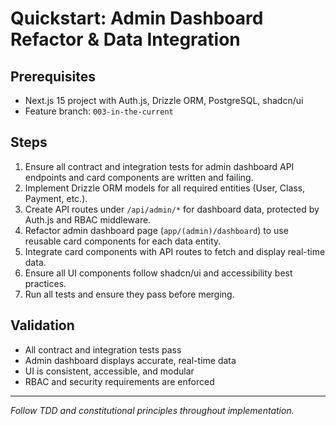 # Quickstart: Admin Dashboard Refactor & Data Integration

## Prerequisites
- Next.js 15 project with Auth.js, Drizzle ORM, PostgreSQL, shadcn/ui
- Feature branch: `003-in-the-current`

## Steps
1. Ensure all contract and integration tests for admin dashboard API endpoints and card components are written and failing.
2. Implement Drizzle ORM models for all required entities (User, Class, Payment, etc.).
3. Create API routes under `/api/admin/*` for dashboard data, protected by Auth.js and RBAC middleware.
4. Refactor admin dashboard page (`app/(admin)/dashboard`) to use reusable card components for each data entity.
5. Integrate card components with API routes to fetch and display real-time data.
6. Ensure all UI components follow shadcn/ui and accessibility best practices.
7. Run all tests and ensure they pass before merging.

## Validation
- All contract and integration tests pass
- Admin dashboard displays accurate, real-time data
- UI is consistent, accessible, and modular
- RBAC and security requirements are enforced

---
*Follow TDD and constitutional principles throughout implementation.*

